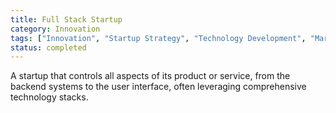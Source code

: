 ```yaml
---
title: Full Stack Startup
category: Innovation
tags: ["Innovation", "Startup Strategy", "Technology Development", "Market Solution"]
status: completed
---
```

A startup that controls all aspects of its product or service, from the backend systems to the user interface, often leveraging comprehensive technology stacks.